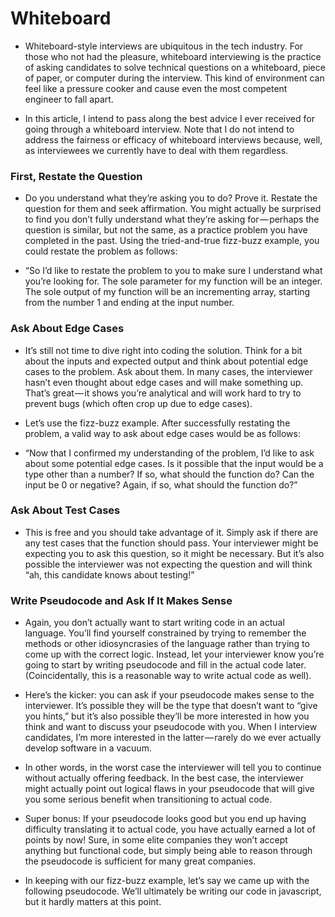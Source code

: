 # Whiteboard
- Whiteboard-style interviews are ubiquitous in the tech industry. For those who not had the pleasure, whiteboard interviewing is the practice of asking candidates to solve technical questions on a whiteboard, piece of paper, or computer during the interview. This kind of environment can feel like a pressure cooker and cause even the most competent engineer to fall apart.



- In this article, I intend to pass along the best advice I ever received for going through a whiteboard interview. Note that I do not intend to address the fairness or efficacy of whiteboard interviews because, well, as interviewees we currently have to deal with them regardless.

### First, Restate the Question
- Do you understand what they’re asking you to do? Prove it. Restate the question for them and seek affirmation. You might actually be surprised to find you don’t fully understand what they’re asking for — perhaps the question is similar, but not the same, as a practice problem you have completed in the past. Using the tried-and-true fizz-buzz example, you could restate the problem as follows:

- “So I’d like to restate the problem to you to make sure I understand what you’re looking for. The sole parameter for my function will be an integer. The sole output of my function will be an incrementing array, starting from the number 1 and ending at the input number.

### Ask About Edge Cases
- It’s still not time to dive right into coding the solution. Think for a bit about the inputs and expected output and think about potential edge cases to the problem. Ask about them. In many cases, the interviewer hasn’t even thought about edge cases and will make something up. That’s great — it shows you’re analytical and will work hard to try to prevent bugs (which often crop up due to edge cases).





- Let’s use the fizz-buzz example. After successfully restating the problem, a valid way to ask about edge cases would be as follows:





- “Now that I confirmed my understanding of the problem, I’d like to ask about some potential edge cases. Is it possible that the input would be a type other than a number? If so, what should the function do? Can the input be 0 or negative? Again, if so, what should the function do?”
### Ask About Test Cases
- This is free and you should take advantage of it. Simply ask if there are any test cases that the function should pass. Your interviewer might be expecting you to ask this question, so it might be necessary. But it’s also possible the interviewer was not expecting the question and will think “ah, this candidate knows about testing!”





### Write Pseudocode and Ask If It Makes Sense
- Again, you don’t actually want to start writing code in an actual language. You’ll find yourself constrained by trying to remember the methods or other idiosyncrasies of the language rather than trying to come up with the correct logic. Instead, let your interviewer know you’re going to start by writing pseudocode and fill in the actual code later. (Coincidentally, this is a reasonable way to write actual code as well).





- Here’s the kicker: you can ask if your pseudocode makes sense to the interviewer. It’s possible they will be the type that doesn’t want to “give you hints,” but it’s also possible they’ll be more interested in how you think and want to discuss your pseudocode with you. When I interview candidates, I’m more interested in the latter — rarely do we ever actually develop software in a vacuum.





- In other words, in the worst case the interviewer will tell you to continue without actually offering feedback. In the best case, the interviewer might actually point out logical flaws in your pseudocode that will give you some serious benefit when transitioning to actual code.





- Super bonus: If your pseudocode looks good but you end up having difficulty translating it to actual code, you have actually earned a lot of points by now! Sure, in some elite companies they won’t accept anything but functional code, but simply being able to reason through the pseudocode is sufficient for many great companies.





- In keeping with our fizz-buzz example, let’s say we came up with the following pseudocode. We’ll ultimately be writing our code in javascript, but it hardly matters at this point.




